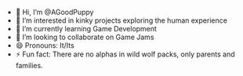 - 👋 Hi, I’m @AGoodPuppy
- 👀 I’m interested in kinky projects exploring the human experience
- 🌱 I’m currently learning Game Development
- 💞️ I’m looking to collaborate on Game Jams
- 😄 Pronouns: It/Its
- ⚡ Fun fact: There are no alphas in wild wolf packs, only parents and families.

<!---
AGoodPuppy/AGoodPuppy is a ✨ special ✨ repository because its `README.md` (this file) appears on your GitHub profile.
You can click the Preview link to take a look at your changes.
--->
